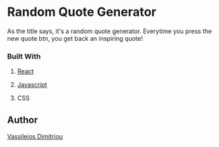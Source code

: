 # Random Quote Generator
As the title says, it's a random quote generator.
Everytime you press the new quote btn, you get back an inspiring quote!

### Built With

1. [React](https://reactjs.org) 

2. [Javascript](https://developer.mozilla.org/en-US/docs/Web/JavaScript) 

3. CSS

## Author

[Vassileios Dimitriou](https://github.com/Vasilisdm)


